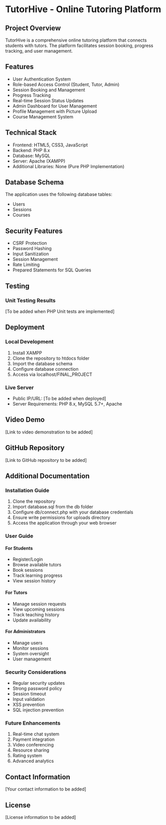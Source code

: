# TutorHive - Online Tutoring Platform

## Project Overview
TutorHive is a comprehensive online tutoring platform that connects students with tutors. The platform facilitates session booking, progress tracking, and user management.

## Features
- User Authentication System
- Role-based Access Control (Student, Tutor, Admin)
- Session Booking and Management
- Progress Tracking
- Real-time Session Status Updates
- Admin Dashboard for User Management
- Profile Management with Picture Upload
- Course Management System

## Technical Stack
- Frontend: HTML5, CSS3, JavaScript
- Backend: PHP 8.x
- Database: MySQL
- Server: Apache (XAMPP)
- Additional Libraries: None (Pure PHP Implementation)

## Database Schema
The application uses the following database tables:
- Users
- Sessions
- Courses

## Security Features
- CSRF Protection
- Password Hashing
- Input Sanitization
- Session Management
- Rate Limiting
- Prepared Statements for SQL Queries

## Testing
### Unit Testing Results
[To be added when PHP Unit tests are implemented]

## Deployment
### Local Development
1. Install XAMPP
2. Clone the repository to htdocs folder
3. Import the database schema
4. Configure database connection
5. Access via localhost/FINAL_PROJECT

### Live Server
- Public IP/URL: [To be added when deployed]
- Server Requirements: PHP 8.x, MySQL 5.7+, Apache

## Video Demo
[Link to video demonstration to be added]

## GitHub Repository
[Link to GitHub repository to be added]

## Additional Documentation
### Installation Guide
1. Clone the repository
2. Import database.sql from the db folder
3. Configure db/connect.php with your database credentials
4. Ensure write permissions for uploads directory
5. Access the application through your web browser

### User Guide
#### For Students
- Register/Login
- Browse available tutors
- Book sessions
- Track learning progress
- View session history

#### For Tutors
- Manage session requests
- View upcoming sessions
- Track teaching history
- Update availability

#### For Administrators
- Manage users
- Monitor sessions
- System oversight
- User management

### Security Considerations
- Regular security updates
- Strong password policy
- Session timeout
- Input validation
- XSS prevention
- SQL injection prevention

### Future Enhancements
1. Real-time chat system
2. Payment integration
3. Video conferencing
4. Resource sharing
5. Rating system
6. Advanced analytics

## Contact Information
[Your contact information to be added]

## License
[License information to be added]
